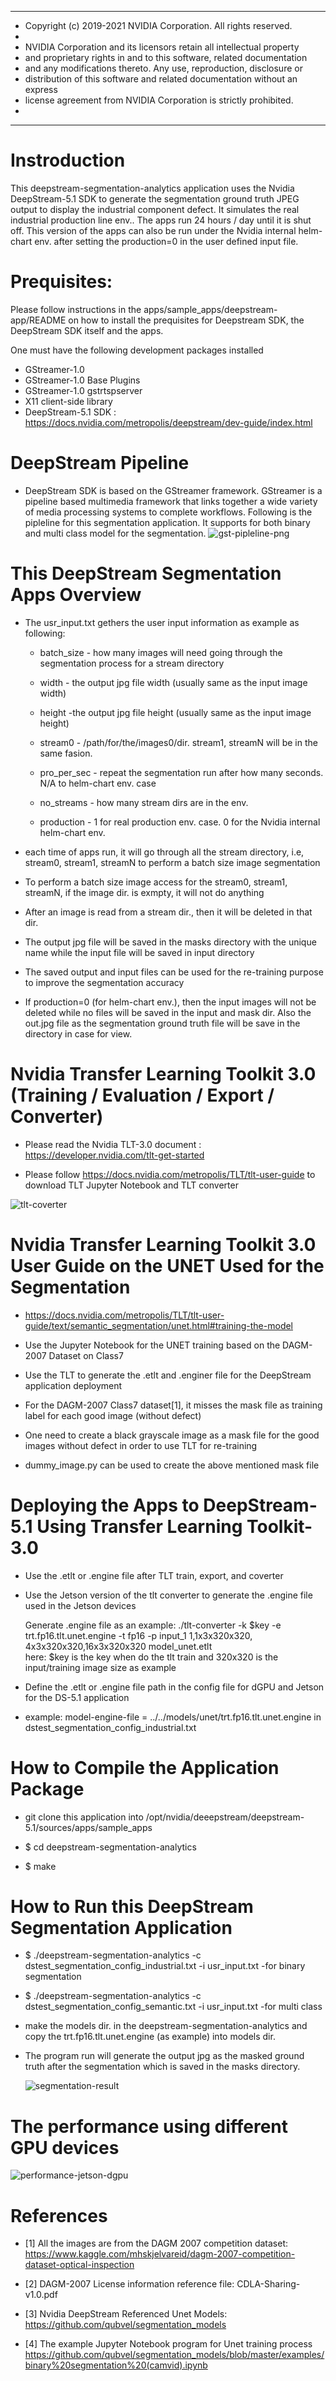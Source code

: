 *****************************************************************************
* Copyright (c) 2019-2021 NVIDIA Corporation.  All rights reserved.
*
* NVIDIA Corporation and its licensors retain all intellectual property
* and proprietary rights in and to this software, related documentation
* and any modifications thereto.  Any use, reproduction, disclosure or
* distribution of this software and related documentation without an express
* license agreement from NVIDIA Corporation is strictly prohibited.
* 
*****************************************************************************
# Instroduction

This deepstream-segmentation-analytics application uses the Nvidia DeepStream-5.1 SDK
to generate the segmentation ground truth JPEG output to display the industrial component defect.
It simulates the real industrial production line env.. The apps run 24 hours / day until it is shut off.
This version of the apps can also be run under the Nvidia internal helm-chart env. after setting the production=0 in the user defined input file.



# Prequisites:

Please follow instructions in the apps/sample_apps/deepstream-app/README on how
to install the prequisites for Deepstream SDK, the DeepStream SDK itself and the
apps.


One must have the following development packages installed
  *  GStreamer-1.0 <br>
  *  GStreamer-1.0 Base Plugins <br>
  *  GStreamer-1.0 gstrtspserver <br>
  *  X11 client-side library <br>
  *  DeepStream-5.1 SDK : https://docs.nvidia.com/metropolis/deepstream/dev-guide/index.html



# DeepStream Pipeline 
  * DeepStream SDK is based on the GStreamer framework. GStreamer is a pipeline based multimedia framework that links together a wide variety of media processing systems to complete workflows. Following is the pipleline for this segmentation application. It supports for both binary and multi class model for the segmentation.
![gst-pipleline-png](gst-pipeline.png)



# This DeepStream Segmentation Apps Overview
  * The usr_input.txt gethers the user input information as example as following:

    * batch_size - how many images will need going through the segmentation process for a stream directory

    * width - the output jpg file width (usually same as the input image width)

    * height -the output jpg file height (usually same as the input image height)

    * stream0 - /path/for/the/images0/dir. stream1, streamN will be in the same fasion. 

    * pro_per_sec - repeat the segmentation run after how many seconds. N/A to helm-chart env. case

    * no_streams - how many stream dirs are in the env.

    * production - 1 for real production env. case. 0 for the Nvidia internal helm-chart env. 

  * each time of apps run, it will go through all the stream directory, i.e, stream0, stream1, streamN to perform a batch size image segmentation <br> 

  * To perform a batch size image access for the stream0, stream1, streamN, if the image dir. is exmpty, it will not do anything

  * After an image is read from a stream dir., then it will be deleted in that dir. 

  * The output jpg file will be saved in the masks directory with the unique name while the input file will be saved in input directory

  * The saved output and input files can be used for the re-training purpose to improve the segmentation accuracy

  * If production=0 (for helm-chart env.), then the input images will not be deleted while no files will be saved in the input and mask dir. Also the out.jpg file as the segmentation ground truth file will be save in the directory in case for view. 

    

 

 # Nvidia Transfer Learning Toolkit 3.0 (Training / Evaluation / Export / Converter)


  * Please read the Nvidia TLT-3.0 document : https://developer.nvidia.com/tlt-get-started

  * Please follow https://docs.nvidia.com/metropolis/TLT/tlt-user-guide to download TLT Jupyter Notebook and TLT converter 

![tlt-coverter](tlt-converter.png)




  # Nvidia Transfer Learning Toolkit 3.0 User Guide on the UNET Used for the Segmentation
  
   * https://docs.nvidia.com/metropolis/TLT/tlt-user-guide/text/semantic_segmentation/unet.html#training-the-model





  * Use the Jupyter Notebook for the UNET training based on the DAGM-2007 Dataset on Class7

  * Use the TLT to generate the .etlt and .enginer file for the DeepStream application deployment

  * For the DAGM-2007 Class7 dataset[1], it misses the mask file as training label for each good image (without defect) 

  * One need to create a black grayscale image as a mask file for the good images without defect in order to use TLT for re-training

  * dummy_image.py can be used to create the above mentioned mask file

  




# Deploying the Apps to DeepStream-5.1 Using Transfer Learning Toolkit-3.0 

  * Use the .etlt or .engine file after TLT train, export, and coverter

  * Use the Jetson version of the tlt converter to generate the .engine file used in the Jetson devices

    Generate .engine file as an example: ./tlt-converter -k $key -e trt.fp16.tlt.unet.engine -t fp16 -p input_1 1,1x3x320x320, 4x3x320x320,16x3x320x320 model_unet.etlt <br>
    here: $key is the key when do the tlt train and 320x320 is the input/training image size as example

  * Define the .etlt or .engine file path in the config file for dGPU and Jetson for the DS-5.1 application

  * example:  model-engine-file = ../../models/unet/trt.fp16.tlt.unet.engine in dstest_segmentation_config_industrial.txt

  


# How to Compile the Application Package
  * git clone this application into /opt/nvidia/deeepstream/deepstream-5.1/sources/apps/sample_apps

  * $ cd deepstream-segmentation-analytics

  * $ make



# How to Run this DeepStream Segmentation Application 

  * $ ./deepstream-segmentation-analytics -c dstest_segmentation_config_industrial.txt -i usr_input.txt  -for binary segmentation

  * $ ./deepstream-segmentation-analytics -c dstest_segmentation_config_semantic.txt -i usr_input.txt  -for multi class 

  * make the models dir. in the deepstream-segmentation-analytics and copy the trt.fp16.tlt.unet.engine (as example) into models dir.

  * The program run will generate the output jpg as the masked ground truth after the segmentation which is saved in the masks directory.

      ![segmentation-result](segmentation-result.png)

 
 
 
 # The performance using different GPU devices

  ![performance-jetson-dgpu](performance-jetson-dgpu.png)




# References

  * [1] All the images are from the DAGM 2007 competition dataset: https://www.kaggle.com/mhskjelvareid/dagm-2007-competition-dataset-optical-inspection

  * [2] DAGM-2007 License information reference file:  CDLA-Sharing-v1.0.pdf
 
  * [3] Nvidia DeepStream Referenced Unet Models: https://github.com/qubvel/segmentation_models 
  
  * [4] The example Jupyter Notebook program for Unet training process
        https://github.com/qubvel/segmentation_models/blob/master/examples/binary%20segmentation%20(camvid).ipynb

